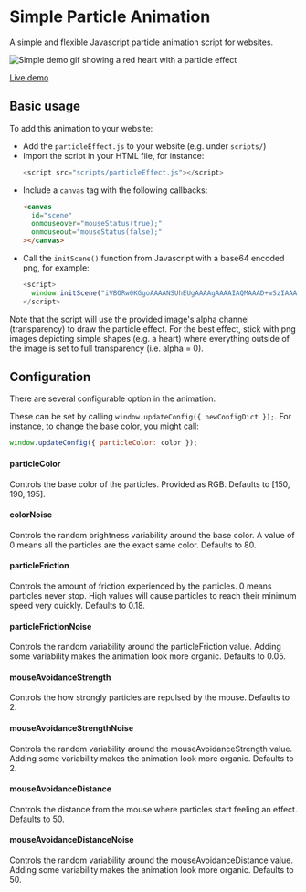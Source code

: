 # Simple Particle Animation

A simple and flexible Javascript particle animation script for websites.

![Simple demo gif showing a red heart with a particle effect](assets/demo.gif)

[Live demo](https://edoardodanna.github.io/simple-particle-animation/)

## Basic usage

To add this animation to your website:

- Add the `particleEffect.js` to your website (e.g. under `scripts/`)
- Import the script in your HTML file, for instance:
  ```js
  <script src="scripts/particleEffect.js"></script>
  ```
- Include a `canvas` tag with the following callbacks:
  ```html
  <canvas
    id="scene"
    onmouseover="mouseStatus(true);"
    onmouseout="mouseStatus(false);"
  ></canvas>
  ```
- Call the `initScene()` function from Javascript with a base64 encoded png, for example:
  ```js
  <script>
    window.initScene("iVBORw0KGgoAAAANSUhEUgAAAAgAAAAIAQMAAAD+wSzIAAAABlBMVEX///+/v7+jQ3Y5AAAADklEQVQI12P4AIX8EAgALgAD/aNpbtEAAAAASUVORK5CYII");
  </script>
  ```

Note that the script will use the provided image's alpha channel (transparency) to draw the particle effect. For the best effect, stick with png images depicting simple shapes (e.g. a heart) where everything outside of the image is set to full transparency (i.e. alpha = 0).

## Configuration

There are several configurable option in the animation.

These can be set by calling `window.updateConfig({ newConfigDict });`. For instance, to change the base color, you might call:

```js
window.updateConfig({ particleColor: color });
```

#### particleColor
Controls the base color of the particles. Provided as RGB.
Defaults to [150, 190, 195].

#### colorNoise
Controls the random brightness variability around the base color. A value of 0 means all the particles are the exact same color.
Defaults to 80.

#### particleFriction
Controls the amount of friction experienced by the particles. 0 means particles never stop. High values will cause particles to reach their minimum speed very quickly.
Defaults to 0.18.

#### particleFrictionNoise
Controls the random variability around the particleFriction value. Adding some variability makes the animation look more organic.
Defaults to 0.05.

#### mouseAvoidanceStrength
Controls the how strongly particles are repulsed by the mouse.
Defaults to 2.

#### mouseAvoidanceStrengthNoise
Controls the random variability around the mouseAvoidanceStrength value. Adding some variability makes the animation look more organic.
Defaults to 2.

#### mouseAvoidanceDistance
Controls the distance from the mouse where particles start feeling an effect.
Defaults to 50.

#### mouseAvoidanceDistanceNoise
Controls the random variability around the mouseAvoidanceDistance value. Adding some variability makes the animation look more organic.
Defaults to 50.
